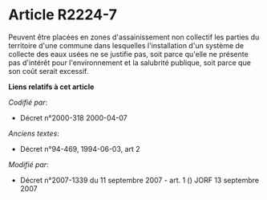 # Article R2224-7

Peuvent être placées en zones d'assainissement non collectif les parties du territoire d'une commune dans lesquelles
l'installation d'un système de collecte des eaux usées ne se justifie pas, soit parce qu'elle ne présente pas d'intérêt pour
l'environnement et la salubrité publique, soit parce que son coût serait excessif.

**Liens relatifs à cet article**

_Codifié par_:

  - Décret n°2000-318 2000-04-07

_Anciens textes_:

  - Décret n°94-469, 1994-06-03, art 2

_Modifié par_:

  - Décret n°2007-1339 du 11 septembre 2007 - art. 1 () JORF 13 septembre 2007
